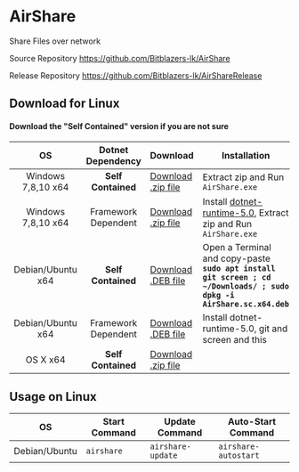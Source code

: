 # AirShare

Share Files over network

Source Repository https://github.com/Bitblazers-lk/AirShare

Release Repository https://github.com/Bitblazers-lk/AirShareRelease

## Download for Linux

#### Download the "Self Contained" version if you are not sure

|         OS         |  Dotnet Dependency  | Download                                                                                            | Installation                                                                                                          |
| :----------------: | :-----------------: | :-------------------------------------------------------------------------------------------------- | --------------------------------------------------------------------------------------------------------------------- |
| Windows 7,8,10 x64 | **Self Contained**  | [Download .zip file](https://github.com/Bitblazers-lk/AirShareRelease/archive/windows64fd.zip)      | Extract zip and Run `AirShare.exe`                                                                                    |
| Windows 7,8,10 x64 | Framework Dependent | [Download .zip file](https://github.com/Bitblazers-lk/AirShareRelease/archive/windows64sc.zip)      | Install [dotnet-runtime-5.0](https://dotnet.microsoft.com/download), Extract zip and Run `AirShare.exe`               |
| Debian/Ubuntu x64  | **Self Contained**  | [Download .DEB file](https://github.com/Bitblazers-lk/AirShareRelease/raw/main/AirShare.sc.x64.deb) | Open a Terminal and copy-paste **`sudo apt install git screen ; cd ~/Downloads/ ; sudo dpkg -i AirShare.sc.x64.deb`** |
| Debian/Ubuntu x64  | Framework Dependent | [Download .DEB file](https://github.com/Bitblazers-lk/AirShareRelease/raw/main/AirShare.fd.x64.deb) | Install dotnet-runtime-5.0, git and screen and this                                                                   |
|      OS X x64      | **Self Contained**  | [Download .zip file](https://github.com/Bitblazers-lk/AirShareRelease/archive/osx64-sc.zip)         |                                                                                                                       |

## Usage on Linux

| OS            | Start Command | Update Command    | Auto-Start Command   |
| ------------- | ------------- | ----------------- | -------------------- |
| Debian/Ubuntu | `airshare`    | `airshare-update` | `airshare-autostart` |
